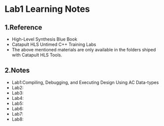 # Lab1 Learning Notes       
## 1.Reference
* High-Level Synthesis Blue Book
* Catapult HLS Untimed C++ Training Labs
* The above mentioned materials are only available in the folders shiped with Catapult HLS Tools.

## 2.Notes
* Lab1:Compiling, Debugging, and Executing Design Using AC Data-types
* Lab2:
* Lab3:
* Lab4:
* Lab5:
* Lab6:
* Lab7:
* Lab8:  
